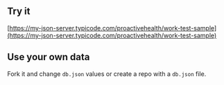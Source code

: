 ## Try it

[https://my-json-server.typicode.com/proactivehealth/work-test-sample](https://my-json-server.typicode.com/proactivehealth/work-test-sample)

## Use your own data

Fork it and change `db.json` values or create a repo with a `db.json` file.
